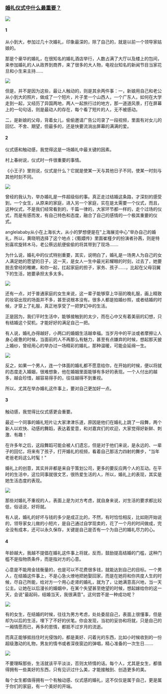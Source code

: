 ### [婚礼仪式中什么最重要？](http://www.jianshu.com/p/005ec5918466)

![](img/婚礼仪式中什么最重要.jpg)
#### 1
从小到大，参加过几十次婚礼，印象最深的，除了自己的，就是以前一个领导家姑娘的。

那是个豪华的婚礼，在很知名的婚礼酒店举行，人数占满了大厅以及楼上的包间，来参加婚礼的人从政界到商界，来了很多的大人物，电视台知名的新闻节目当家花旦和小生来主持......

![](img/婚礼仪式中什么最重要2.jpg)


但是，并不是因为这些，最让人触动的，则是其余两件事：一，新娘用自己和老公从小到大的照片，做成了一个短片，片子里一个山西人，一个广东人，如何在大学走到一起，又经历了异国两地，两人一起旅行过的地方，那一道道风景，打在屏幕上的一句句话，则是最动人的存在，每个看了短片的人，无不被感动。

二，是新娘的父母，背着女儿，偷偷邀请广告公司录了一段视频，里面有对女儿的回忆、不舍、期望，但最多的，还是快要流淌出屏幕的满满的爱。

#### 2
仪式感和触动感，我觉得这是一场婚礼中最关键的因素。

村上春树说，仪式时一件很重要的事情。

《小王子》里则说，仪式是什么？它就是使某一天与其他日子不同，使某一时刻与其他时刻不同。

![](img/婚礼仪式中什么最重要3.jpg)


曾经的我认为，举办婚礼是一件超级俗的事。真正走过结婚这条路，才深刻的感受到，一个女生，从原来的家庭，进入另一个家庭，实在是太需要一个仪式，而且，这种仪式，不是我们经常看到的，千篇一律的，大家环节都一样的，走个过场的仪式，而是有感而发，有自己特色和态度，融合了自己的感情的一个极其重要的仪式。

anglelababy从小在上海长大，从小的梦想便是在"上海展览中心"举办自己的婚礼，所以，黄晓明选择了这个地点；《甄嬛传》里面崔槿夕的扮演者孙茜，则是特别喜欢旋转木马，老公蔡远航便偷偷的将其带到了现场.......

为什么说，婚礼中的仪式特别重要，其实，说明白了，婚礼是一场男人为自己的女人满足她的愿望的日子，这一天，是女人一生中最光彩耀眼的时刻，过去了，她要脱去曾经的稚嫩，和你一起，扛起家庭的担子，家务、孩子......，比起在父母羽翼下的生活，她要承担太多太多。


![](img/婚礼仪式中什么最重要4.jpg)

还有一点，对于普通家庭的女生来说，这一辈子能够穿上华丽的晚礼服，画上精致的妆容出现的场面并不多，甚至说根本没有。很多人都是拍婚纱照，或者结婚的时候，才穿上了礼服，真正地享受了一把梦幻中的生活。

正是因为，我们平时生活中，能够接触到的太少，而在心中又有着美丽的幻想，只有结婚这个契机，才能好好的满足自己一把。

有人说，婚礼办得越好，小两口的婚姻生活越幸福。当岁月中的平淡或者摩擦让人身心疲惫的时候，当面前的人不再那么有魅力，甚至有点嫌弃的时候，想起那天披上婚纱，曾经用心的举办过一场精彩的婚礼，那种温暖，可能会延绵一生。


![](img/婚礼仪式中什么最重要5.jpg)

反之，如果一个男人，连一个体面的婚礼都不愿意给你，在开始的时候，便以将就的态度走入婚姻，很难想象，他在婚姻里面能够有多好的表现。一个人付出的越多，越会珍惜，越容易得手的，往往越得不到重视。

所以，尤其在举办婚礼这件事上，要对自己更加好一点。

#### 3
触动感，我觉得比仪式感更会重要。

最近一个同事的婚礼短片让大家津津乐道，原因是他们在婚礼上跳了一段舞，两个新人以欢快、动感的舞蹈，表达着爱意，和对嘉宾们的欢迎，大家觉得好新鲜、刺激、有趣！

在许多年之后，这段舞蹈可能会被人们遗忘，但是对于他们来说，是永远的、一辈子的回忆，将来有了孩子，打开婚礼的视频，看着自己那活力四射的舞步，"当年老爸老妈这么时髦！"

婚礼上的创意，其实并非都是来自于策划公司，更多的要反应两个人的互动。在平时的生活中，这位同事就很文艺，很热爱生活的人，所以，婚礼上的表现，其实是她生活态度的表现。


![](img/婚礼仪式中什么最重要6.jpg)

那些对婚礼不重视的人，表面上是为对方考虑，就自身来说，对生活的要求都比较低，俗话说，好将就。

有人说，婚礼的好坏与钱的多少是成正比的，不然，有时恰恰相反，比如刚开始说的，领导家女儿做的小短片，是自己通过自学现卖的，花了一个月的时间做成，完全没有成本，还可以永久保存，关键是自己是否有一个为自己的婚礼尽力的心。

#### 4
年龄越大，我越不提倡在婚礼这件事上将就，反而，鼓励提高结婚的门槛，这种门槛不是指物质条件，而是指对方的心意。

心意是不能用金钱衡量的，也是可以不花费很多钱，就能达到自己的目标。一个男人，在结婚这件事上，不是心急火燎地把她娶回家，而是在她将和你共度人生的时候，尽自己所能，给对方一个用心走肾的婚礼，就为了，让她满意高兴地，当一天公主。让她在以后漫长的婚姻中，在某个失望甚至绝望的时候，想起嫁给你的这一天，会说"最起码，结婚当天，我很满意"。这何尝不是一种成功呢？


![](img/婚礼仪式中什么最重要7.jpg)

有的女生，在结婚的时候，往往为男方考虑，处处委屈自己，表面上很懂事，但是却为以后的生活，埋下了不好的伏笔。你会发现，当初的妥协和将就，只是自己的一厢情愿而已，再多的恩情，都抵不过岁月的流逝。

而真正能够抵挡住时光侵蚀的，都是美好、闪着光的东西，比如小时候收到的一份超级激动的礼物，男友的情书或者深夜窗边的弹唱，精心准备的一次生日.......

![](img/婚礼仪式中什么最重要8.jpg)


不要理睬那些，生活就该平平淡淡，否则太矫情的话。每个人，尤其是女生，都值得拥有一些美好的东西，只有见识过什么美，才能接触到、创造更多的美。

每个女生都值得拥有一个有触动感、仪式感的婚礼，这不仅仅是属于自己，更是属于你们的家庭，有一个美好的开端。

